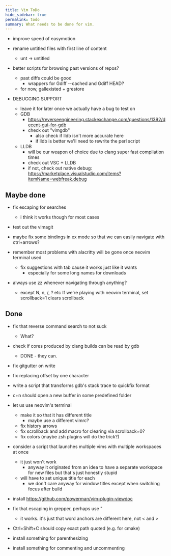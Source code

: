 ```yaml
---
title: Vim ToDo
hide_sidebar: true
permalink: todo
summary: What needs to be done for vim.
---
```


- improve speed of easymotion
- rename untitled files with first line of content
	- unt -> untitled

- better scripts for browsing past versions of repos?
	- past diffs could be good
		- wrappers for Gdiff --cached and Gdiff HEAD?
	- for now, gallexisted + grestore

- DEBUGGING SUPPORT
	- leave it for later once we actually have a bug to test on
	- GDB
		- https://reverseengineering.stackexchange.com/questions/1392/decent-gui-for-gdb 
		- check out "vimgdb" 
			- also check if lldb isn't more accurate here
			- if lldb is better we'll need to rewrite the perl script
	- LLDB
		- will be our weapon of choice due to clang super fast compilation times
		- check out VSC + LLDB
		- if not, check out native debug: https://marketplace.visualstudio.com/items?itemName=webfreak.debug

## Maybe done

- fix escaping for searches
	- i think it works though for most cases

- test out the vimagit
- maybe fix some bindings in ex mode so that we can easily navigate with ctrl+arrows?
- remember most problems with alacritty will be gone once neovim terminal used
	- fix suggestions with tab cause it works just like it wants
		- especially for some long names for downloads
- always use zz whenever navigating through anything?
	- except N, n, /, ? etc
If we're playing with neovim terminal, set scrollback=1 clears scrollback

## Done

- fix that reverse command search to not suck
	- What?

- check if cores produced by clang builds can be read by gdb
	- DONE - they can.

- fix gitgutter on write
- fix replacing offset by one character
 
- write a script that transforms gdb's stack trace to quickfix format
- c+n should open a new buffer in some predefined folder
- let us use neovim's terminal
	- make it so that it has different title
		- maybe use a different vimrc?
	- fix history arrows
	- fix scrollback and add macro for clearing via scrollback=0?
	- fix colors (maybe zsh plugins will do the trick?)

- consider a script that launches multiple vims with multiple workspaces at once
	- it just won't work
		- anyway it originated from an idea to have a separate workspace for new files but that's just honestly stupid
	- will have to set unique title for each
		- we don't care anyway for window titles except when switching focus after build

- install https://github.com/powerman/vim-plugin-viewdoc

- fix that escaping in grepper, perhaps use "
	- it works. it's just that word anchors are different here, not \< and \>

- Ctrl+Shift+C should copy exact path quoted (e.g. for cmake)
- install something for parenthesizing 
- install something for commenting and uncommenting
 
